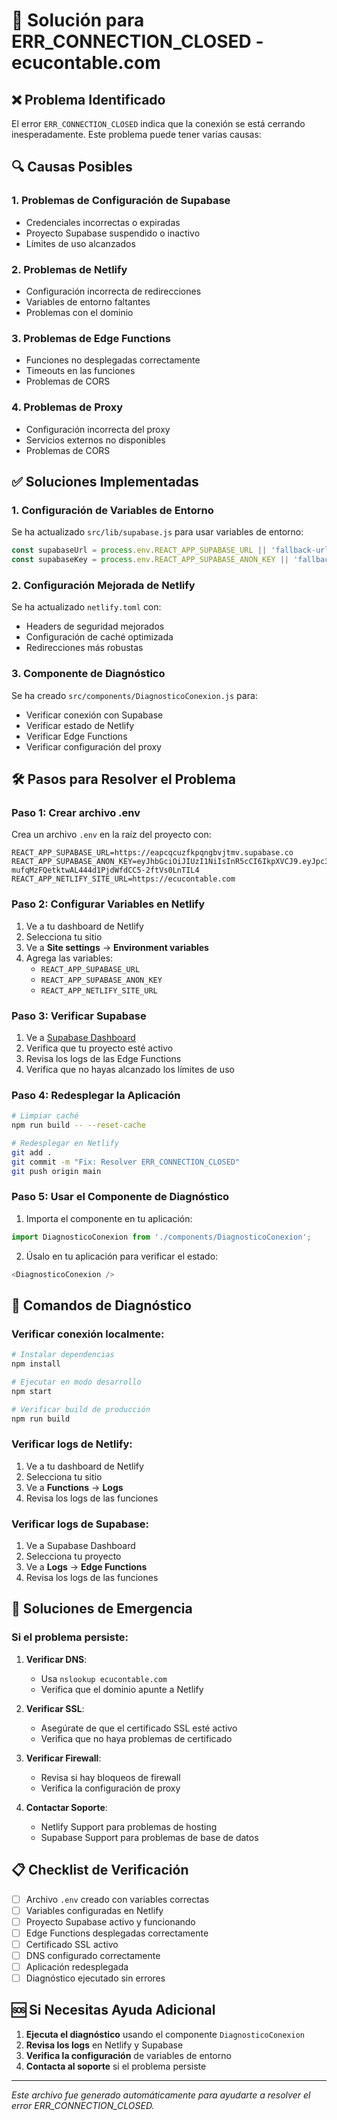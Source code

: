 # 🚨 Solución para ERR_CONNECTION_CLOSED - ecucontable.com

## ❌ Problema Identificado
El error `ERR_CONNECTION_CLOSED` indica que la conexión se está cerrando inesperadamente. Este problema puede tener varias causas:

## 🔍 Causas Posibles

### 1. **Problemas de Configuración de Supabase**
- Credenciales incorrectas o expiradas
- Proyecto Supabase suspendido o inactivo
- Límites de uso alcanzados

### 2. **Problemas de Netlify**
- Configuración incorrecta de redirecciones
- Variables de entorno faltantes
- Problemas con el dominio

### 3. **Problemas de Edge Functions**
- Funciones no desplegadas correctamente
- Timeouts en las funciones
- Problemas de CORS

### 4. **Problemas de Proxy**
- Configuración incorrecta del proxy
- Servicios externos no disponibles
- Problemas de CORS

## ✅ Soluciones Implementadas

### 1. **Configuración de Variables de Entorno**
Se ha actualizado `src/lib/supabase.js` para usar variables de entorno:

```javascript
const supabaseUrl = process.env.REACT_APP_SUPABASE_URL || 'fallback-url'
const supabaseKey = process.env.REACT_APP_SUPABASE_ANON_KEY || 'fallback-key'
```

### 2. **Configuración Mejorada de Netlify**
Se ha actualizado `netlify.toml` con:
- Headers de seguridad mejorados
- Configuración de caché optimizada
- Redirecciones más robustas

### 3. **Componente de Diagnóstico**
Se ha creado `src/components/DiagnosticoConexion.js` para:
- Verificar conexión con Supabase
- Verificar estado de Netlify
- Verificar Edge Functions
- Verificar configuración del proxy

## 🛠️ Pasos para Resolver el Problema

### Paso 1: Crear archivo .env
Crea un archivo `.env` en la raíz del proyecto con:

```env
REACT_APP_SUPABASE_URL=https://eapcqcuzfkpqngbvjtmv.supabase.co
REACT_APP_SUPABASE_ANON_KEY=eyJhbGciOiJIUzI1NiIsInR5cCI6IkpXVCJ9.eyJpc3MiOiJzdXBhYmFzZSIsInJlZiI6ImVhcGNxY3V6ZmtwcW5nYnZqdG12Iiwicm9sZSI6ImFub24iLCJpYXQiOjE3NTg4NTEzNzIsImV4cCI6MjA3NDQyNzM3Mn0.-mufqMzFQetktwAL444d1PjdWfdCC5-2ftVs0LnTIL4
REACT_APP_NETLIFY_SITE_URL=https://ecucontable.com
```

### Paso 2: Configurar Variables en Netlify
1. Ve a tu dashboard de Netlify
2. Selecciona tu sitio
3. Ve a **Site settings** → **Environment variables**
4. Agrega las variables:
   - `REACT_APP_SUPABASE_URL`
   - `REACT_APP_SUPABASE_ANON_KEY`
   - `REACT_APP_NETLIFY_SITE_URL`

### Paso 3: Verificar Supabase
1. Ve a [Supabase Dashboard](https://supabase.com/dashboard)
2. Verifica que tu proyecto esté activo
3. Revisa los logs de las Edge Functions
4. Verifica que no hayas alcanzado los límites de uso

### Paso 4: Redesplegar la Aplicación
```bash
# Limpiar caché
npm run build -- --reset-cache

# Redesplegar en Netlify
git add .
git commit -m "Fix: Resolver ERR_CONNECTION_CLOSED"
git push origin main
```

### Paso 5: Usar el Componente de Diagnóstico
1. Importa el componente en tu aplicación:
```javascript
import DiagnosticoConexion from './components/DiagnosticoConexion';
```

2. Úsalo en tu aplicación para verificar el estado:
```javascript
<DiagnosticoConexion />
```

## 🔧 Comandos de Diagnóstico

### Verificar conexión localmente:
```bash
# Instalar dependencias
npm install

# Ejecutar en modo desarrollo
npm start

# Verificar build de producción
npm run build
```

### Verificar logs de Netlify:
1. Ve a tu dashboard de Netlify
2. Selecciona tu sitio
3. Ve a **Functions** → **Logs**
4. Revisa los logs de las funciones

### Verificar logs de Supabase:
1. Ve a Supabase Dashboard
2. Selecciona tu proyecto
3. Ve a **Logs** → **Edge Functions**
4. Revisa los logs de las funciones

## 🚨 Soluciones de Emergencia

### Si el problema persiste:

1. **Verificar DNS**:
   - Usa `nslookup ecucontable.com`
   - Verifica que el dominio apunte a Netlify

2. **Verificar SSL**:
   - Asegúrate de que el certificado SSL esté activo
   - Verifica que no haya problemas de certificado

3. **Verificar Firewall**:
   - Revisa si hay bloqueos de firewall
   - Verifica la configuración de proxy

4. **Contactar Soporte**:
   - Netlify Support para problemas de hosting
   - Supabase Support para problemas de base de datos

## 📋 Checklist de Verificación

- [ ] Archivo `.env` creado con variables correctas
- [ ] Variables configuradas en Netlify
- [ ] Proyecto Supabase activo y funcionando
- [ ] Edge Functions desplegadas correctamente
- [ ] Certificado SSL activo
- [ ] DNS configurado correctamente
- [ ] Aplicación redesplegada
- [ ] Diagnóstico ejecutado sin errores

## 🆘 Si Necesitas Ayuda Adicional

1. **Ejecuta el diagnóstico** usando el componente `DiagnosticoConexion`
2. **Revisa los logs** en Netlify y Supabase
3. **Verifica la configuración** de variables de entorno
4. **Contacta al soporte** si el problema persiste

---

*Este archivo fue generado automáticamente para ayudarte a resolver el error ERR_CONNECTION_CLOSED.*
